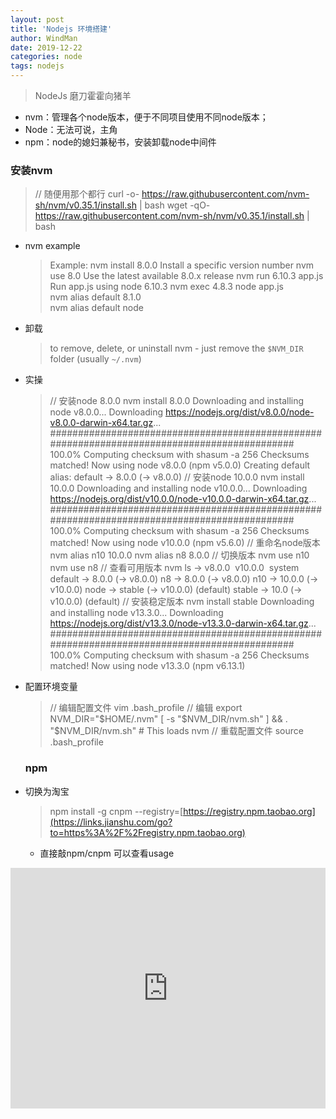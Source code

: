 ```yaml
---
layout: post
title: 'Nodejs 环境搭建'
author: WindMan
date: 2019-12-22
categories: node
tags: nodejs 
---
```


> NodeJs 磨刀霍霍向猪羊

+ nvm：管理各个node版本，便于不同项目使用不同node版本；
+ Node：无法可说，主角
+ npm：node的媳妇兼秘书，安装卸载node中间件

### 安装nvm

>// 随便用那个都行
>curl -o- https://raw.githubusercontent.com/nvm-sh/nvm/v0.35.1/install.sh | bash
>wget -qO- https://raw.githubusercontent.com/nvm-sh/nvm/v0.35.1/install.sh | bash

+ nvm example

  > Example:
  >  nvm install 8.0.0           Install a specific version number
  >  nvm use 8.0              Use the latest available 8.0.x release
  >  nvm run 6.10.3 app.js         Run app.js using node 6.10.3
  >  nvm exec 4.8.3 node app.js      
  >  nvm alias default 8.1.0       
  >  nvm alias default node

+ 卸载

  > to remove, delete, or uninstall nvm - just remove the `$NVM_DIR` folder (usually `~/.nvm`)

+ 实操

  >// 安装node 8.0.0
  >nvm install 8.0.0
  >Downloading and installing node v8.0.0...
  >Downloading https://nodejs.org/dist/v8.0.0/node-v8.0.0-darwin-x64.tar.gz...
  >\############################################################################################# 100.0%
  >Computing checksum with shasum -a 256
  >Checksums matched!
  >Now using node v8.0.0 (npm v5.0.0)
  >Creating default alias: default -> 8.0.0 (-> v8.0.0)
  >// 安装node 10.0.0
  > nvm install 10.0.0
  >Downloading and installing node v10.0.0...
  >Downloading https://nodejs.org/dist/v10.0.0/node-v10.0.0-darwin-x64.tar.gz...
  >\############################################################################################# 100.0%
  >Computing checksum with shasum -a 256
  >Checksums matched!
  >Now using node v10.0.0 (npm v5.6.0)
  >// 重命名node版本
  >nvm alias n10 10.0.0
  >nvm alias n8 8.0.0
  >// 切换版本
  >nvm use n10
  >nvm use n8
  >// 查看可用版本
  >nvm ls
  >->    v8.0.0
  >​    v10.0.0
  >​     system
  >default -> 8.0.0 (-> v8.0.0)
  >n8 -> 8.0.0 (-> v8.0.0)
  >n10 -> 10.0.0 (-> v10.0.0)
  >node -> stable (-> v10.0.0) (default)
  >stable -> 10.0 (-> v10.0.0) (default)
  >// 安装稳定版本
  >nvm install stable
  >Downloading and installing node v13.3.0...
  >Downloading https://nodejs.org/dist/v13.3.0/node-v13.3.0-darwin-x64.tar.gz...
  >\############################################################################################# 100.0%
  >Computing checksum with shasum -a 256
  >Checksums matched!
  >Now using node v13.3.0 (npm v6.13.1)

+ 配置环境变量

  >// 编辑配置文件
  >vim .bash_profile
  >// 编辑
  >export NVM_DIR="$HOME/.nvm"
  >[ -s "$NVM_DIR/nvm.sh" ] && \. "$NVM_DIR/nvm.sh"  # This loads nvm
  >// 重载配置文件
  > source .bash_profile

  

  ### npm

+ 切换为淘宝

  > npm install -g cnpm --registry=[https://registry.npm.taobao.org](https://links.jianshu.com/go?to=https%3A%2F%2Fregistry.npm.taobao.org)

  + 直接敲npm/cnpm 可以查看usage

<iframe type="text/html" width="100%" height="385" src="http://www.youtube.com/embed/gfmjMWjn-Xg" frameborder="0"></iframe>
